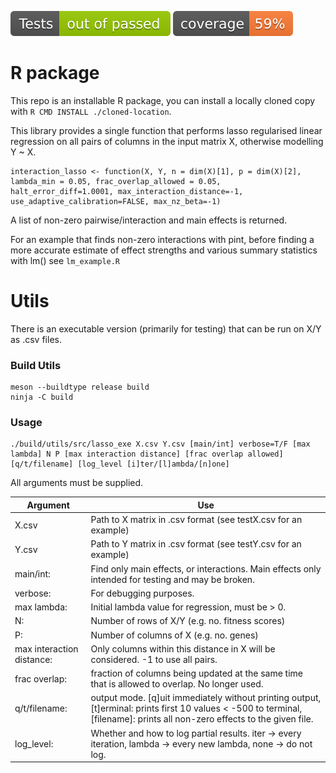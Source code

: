 ![tests](test-badge.svg)
![cod cov](coverage-badge.svg)
# R package

This repo is an installable R package, you can install a locally cloned copy with `R CMD INSTALL ./cloned-location`.

This library provides a single function that performs lasso regularised linear regression on all pairs of columns in the input matrix X, otherwise modelling Y ~ X.

```
interaction_lasso <- function(X, Y, n = dim(X)[1], p = dim(X)[2], lambda_min = 0.05, frac_overlap_allowed = 0.05, halt_error_diff=1.0001, max_interaction_distance=-1, use_adaptive_calibration=FALSE, max_nz_beta=-1)
```
A list of non-zero pairwise/interaction and main effects is returned.

For an example that finds non-zero interactions with pint, before finding a more accurate estimate of effect strengths and various summary statistics with lm() see `lm_example.R`

# Utils
There is an executable version (primarily for testing) that can be run on X/Y as .csv files.

### Build Utils
```
meson --buildtype release build
ninja -C build
```

### Usage
```
./build/utils/src/lasso_exe X.csv Y.csv [main/int] verbose=T/F [max lambda] N P [max interaction distance] [frac overlap allowed] [q/t/filename] [log_level [i]ter/[l]ambda/[n]one]
```

All arguments must be supplied.

Argument | Use
--- | ---
X.csv			| Path to X matrix in .csv format (see testX.csv for an example)
Y.csv			| Path to Y matrix in .csv format (see testY.csv for an example)
main/int:		| Find only main effects, or interactions. Main effects only intended for testing and may be broken.
verbose:		| For debugging purposes.
max lambda:	| 	Initial lambda value for regression, must be > 0.
N:			| 	Number of rows of X/Y  (e.g. no. fitness scores)
P:			| 	Number of columns of X (e.g. no. genes)
max interaction distance:	| Only columns within this distance in X will be considered. -1 to use all pairs.
frac overlap:	| fraction of columns being updated at the same time that is allowed to overlap. No longer used.
q/t/filename: | output mode. [q]uit immediately without printing output, [t]erminal: prints first 10 values < -500 to terminal, [filename]: prints all non-zero effects to the given file.
log_level:	| 	Whether and how to log partial results. iter -> every iteration, lambda -> every new lambda, none -> do not log.

